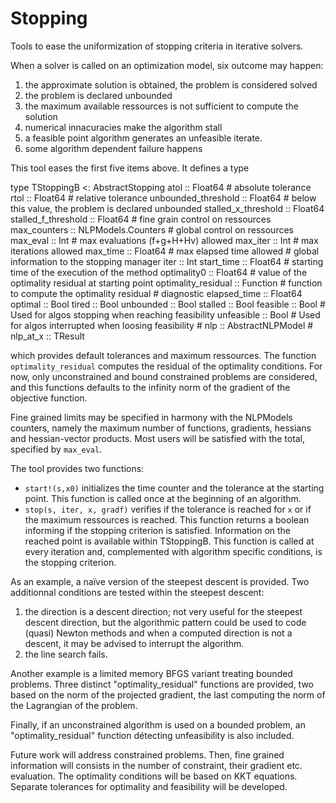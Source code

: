 # Stopping

Tools to ease the uniformization of stopping criteria in iterative solvers.

When a solver is called on an optimization model, six outcome may happen:

1. the approximate solution is obtained, the problem is considered solved
2. the problem is declared unbounded
3. the maximum available ressources is not sufficient to compute the solution
4. numerical innacuracies make the algorithm stall
5. a feasible point algorithm generates an unfeasible iterate.
6. some algorithm dependent failure happens

This tool eases the first five items above. It defines a type

type TStoppingB <: AbstractStopping
    atol :: Float64                  # absolute tolerance
    rtol :: Float64                  # relative tolerance
    unbounded_threshold :: Float64   # below this value, the problem is declared unbounded
    stalled_x_threshold :: Float64
    stalled_f_threshold :: Float64
    # fine grain control on ressources
    max_counters :: NLPModels.Counters
    # global control on ressources
    max_eval :: Int                  # max evaluations (f+g+H+Hv) allowed
    max_iter :: Int                  # max iterations allowed
    max_time :: Float64              # max elapsed time allowed
    # global information to the stopping manager
    iter :: Int
    start_time :: Float64            # starting time of the execution of the method
    optimality0 :: Float64           # value of the optimality residual at starting point
    optimality_residual :: Function  # function to compute the optimality residual
    # diagnostic
    elapsed_time :: Float64
    optimal :: Bool
    tired :: Bool
    unbounded :: Bool
    stalled :: Bool
    feasible :: Bool                 # Used for algos stopping when reaching feasibility
    unfeasible :: Bool               # Used for algos interrupted when loosing feasibility
    #
    nlp :: AbstractNLPModel
    #
    nlp_at_x :: TResult

which provides default tolerances and maximum ressources. The function `optimality_residual` computes the residual of the optimality conditions. For now, only unconstrained and bound constrained problems are considered, and this functions defaults to the infinity norm of the gradient of the objective function.

Fine grained limits may be specified in harmony with the NLPModels counters, namely the maximum number of functions, gradients, hessians and hessian-vector products. Most users will be satisfied with the total, specified by `max_eval`.

The tool provides two functions:
- `start!(s,x0)` initializes the time counter and the tolerance at the starting point. This function is called once at the beginning of an algorithm.
- `stop(s, iter, x, gradf)` verifies if the tolerance is reached for `x` or if the maximum ressources is reached. This function returns a boolean informing if the stopping criterion is satisfied. Information on the reached point is available within TStoppingB. This function is called at every iteration and, complemented with algorithm specific conditions, is the stopping criterion.

As an example, a naïve version of the steepest descent is provided. Two additionnal conditions are tested within the steepest descent:

1. the direction is a descent direction; not very useful for the steepest descent direction, but the algorithmic pattern could be used to code (quasi) Newton methods and when a computed direction is not a descent, it may be advised to interrupt the algorithm.
2. the line search fails.

Another example is a limited memory BFGS variant treating bounded problems. Three distinct "optimality_residual" functions are provided, two based on the norm of the projected gradient, the last computing the norm of the Lagrangian of the problem.

Finally, if an unconstrained algorithm is used on a bounded problem, an "optimality_residual" function détecting unfeasibility is also included.


Future work will address constrained problems. Then, fine grained information will consists in the number of constraint, their gradient etc. evaluation. The optimality conditions will be based on KKT equations. Separate tolerances for optimality and feasibility will be developed.
